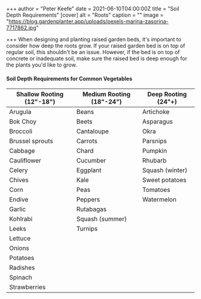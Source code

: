 +++
author = "Peter Keefe"
date = 2021-06-10T04:00:00Z
title = "Soil Depth Requirements"
[cover]
alt = "Roots"
caption = ""
image = "https://blog.gardenplanter.app/uploads/pexels-marina-zasorina-7717862.jpg"

+++
When designing and planting raised garden beds, it's important to consider how deep the roots grow. If your raised garden bed is on top of regular soil, this shouldn't be an issue. However, if the bed is on top of concrete or inadequate soil, make sure the raised bed is deep enough for the plants you'd like to grow.

#### Soil Depth Requirements for Common Vegetables

| Shallow Rooting (12"-18") | Medium Rooting (18"-24") | Deep Rooting (24"+) |
| --- | --- | --- |
| Arugula | Beans | Artichoke |
| Bok Choy | Beets | Asparagus |
| Broccoli | Cantaloupe | Okra |
| Brussel sprouts | Carrots | Parsnips |
| Cabbage | Chard | Pumpkin |
| Cauliflower | Cucumber | Rhubarb |
| Celery | Eggplant | Squash (winter) |
| Chives | Kale | Sweet potatoes |
| Corn | Peas | Tomatoes |
| Endive | Peppers | Watermelon |
| Garlic | Rutabagas |  |
| Kohlrabi | Squash (summer) |  |
| Leeks | Turnips |  |
| Lettuce |  |  |
| Onions |  |  |
| Potatoes |  |  |
| Radishes |  |  |
| Spinach |  |  |
| Strawberries |  |  |
